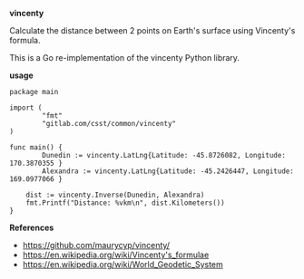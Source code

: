 **vincenty**

Calculate the distance between 2 points on Earth's surface using Vincenty's formula.

This is a Go re-implementation of the vincenty Python library.

**usage**

```
package main

import (
        "fmt"
        "gitlab.com/csst/common/vincenty"
)

func main() {
        Dunedin := vincenty.LatLng{Latitude: -45.8726082, Longitude: 170.3870355 }
        Alexandra := vincenty.LatLng{Latitude: -45.2426447, Longitude: 169.0977066 }

	dist := vincenty.Inverse(Dunedin, Alexandra)
	fmt.Printf("Distance: %vkm\n", dist.Kilometers())
}
```

**References**

* https://github.com/maurycyp/vincenty/
* https://en.wikipedia.org/wiki/Vincenty's_formulae
* https://en.wikipedia.org/wiki/World_Geodetic_System
